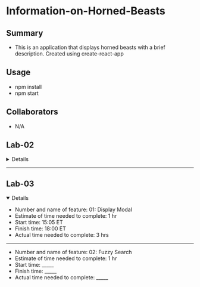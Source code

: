 # Information-on-Horned-Beasts


## Summary

- This is an application that displays horned beasts with a brief description.  Created using create-react-app

## Usage

- npm install
- npm start

## Collaborators

- N/A

## Lab-02
<details>
Feature #1: Display images
Estimate of time needed to complete: 15min
Start time: 10:10
Finish time: 10:20
Actual time needed to complete: 10min

- Feature #2: Allow users to vote for their favorite beast
- Estimate of time needed to complete: 45min
- Start time: 10:30
- Finish time: 11:10
- Actual time needed to complete: 40min
---
- Feature 3: Bootstrap
- Estimate of time needed to complete: 60min
- Start time: 11:25p
- Finish time: 12:30p
- Actual time needed to complete: 55min
---
- Stretch Goal: Add Interaction
- Estimate of time needed to complete: 15min
- Start time: 12:35
- Finish time: 12:50
- Actual time needed to complete: 15min
</details>

---
## Lab-03

<details open>

- Number and name of feature: 01: Display Modal
- Estimate of time needed to complete: 1 hr
- Start time: 15:05 ET
- Finish time: 18:00 ET
- Actual time needed to complete: 3 hrs
---
- Number and name of feature: 02: Fuzzy Search
- Estimate of time needed to complete: 1 hr
- Start time: _____
- Finish time: _____
- Actual time needed to complete: _____

</details>